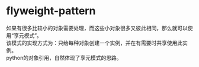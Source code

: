 # flyweight-pattern
如果有很多比较小的对象需要处理，而这些小对象很多又彼此相同，那么就可以使用“享元模式”。    
该模式的实现方式为：只给每种对象创建一个实例，并在有需要时共享使用此实例。    
python的对象引用，自然体现了享元模式的思路。
